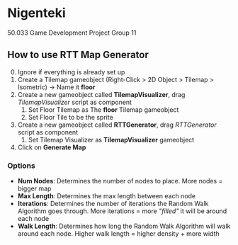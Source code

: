 # Nigenteki
 50.033 Game Development Project Group 11

## How to use RTT Map Generator

0. Ignore if everything is already set up
1. Create a Tilemap gameobject (Right-Click > 2D Object > Tilemap > Isometric) -> Name it **floor**
2. Create a new gameobject called **TilemapVisualizer**, drag *TilemapVisualizer* script as component
	1. Set Floor Tilemap as The **floor** Tilemap gameobject
	2. Set Floor Tile to be the sprite
3. Create a new gameobject called **RTTGenerator**, drag *RTTGenerator* script as component
	1. Set Tilemap Visualizer as **TilemapVisualizer** gameobject
4. Click on **Generate Map**

### Options

- **Num Nodes**: Determines the number of nodes to place. More nodes = bigger map
- **Max Length**: Determines the max length between each node
- **Iterations**: Determines the number of iterations the Random Walk Algorithm goes through. More iterations = more *"filled"* it will be around each node
- **Walk Length**: Determines how long the Random Walk Algorithm will walk around each node. Higher walk length = higher density + more width

